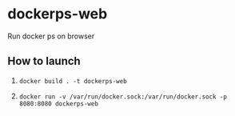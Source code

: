 # dockerps-web
Run docker ps on browser

## How to launch

1. `docker build . -t dockerps-web`

2. `docker run -v /var/run/docker.sock:/var/run/docker.sock -p 8080:8080 dockerps-web`
